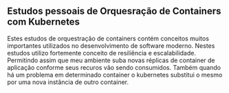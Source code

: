 ## Estudos pessoais de Orquesração de Containers com Kubernetes

Estes estudos de orquestração de containers contém conceitos muitos importantes utilizados 
no desenvolvimento de software moderno. Nestes estudos utilizo fortemente conceito de resiliência e 
escalabilidade. Permitindo assim que meu ambiente suba novas réplicas de container de aplicação 
conforme seus recuros vão sendo consumidos. Também quando há um problema em determinado container 
o kubernetes substitui o mesmo por uma nova instância de outro container. 

